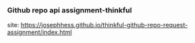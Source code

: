 ### Github repo api assignment-thinkful

site: https://josephhess.github.io/thinkful-github-repo-request-assignment/index.html
